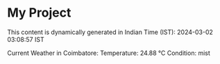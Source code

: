 # My Project

This content is dynamically generated in Indian Time (IST): 2024-03-02 03:08:57 IST


Current Weather in Coimbatore:
Temperature: 24.88 °C
Condition: mist
